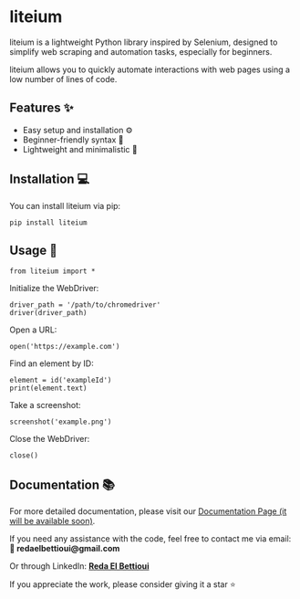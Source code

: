 <h1>liteium</h1>
<p>liteium is a lightweight Python library inspired by Selenium, designed to simplify web scraping and automation tasks, especially for beginners.</p>

<p>liteium allows you to quickly automate interactions with web pages using a low number of lines of code.</p>

<h2>Features ✨</h2>
<ul>
  <li>Easy setup and installation ⚙️</li>
  <li>Beginner-friendly syntax 📝</li>
  <li>Lightweight and minimalistic 🌟</li>
</ul>

<h2>Installation 💻</h2>
<p>You can install liteium via pip:</p>
<pre><code>pip install liteium</code></pre>

<h2>Usage 🚀</h2>

<pre><code>from liteium import *</code></pre>

<p>Initialize the WebDriver:</p>
<pre><code>driver_path = '/path/to/chromedriver'
driver(driver_path)</code></pre>

<p>Open a URL:</p>
<pre><code>open('https://example.com')</code></pre>

<p>Find an element by ID:</p>
<pre><code>element = id('exampleId')
print(element.text)
</code></pre>

<p>Take a screenshot:</p>
<pre><code>screenshot('example.png')</code></pre>

<p>Close the WebDriver:</p>
<pre><code>close()</code></pre>

<h2>Documentation 📚</h2>
<p>For more detailed documentation, please visit our <a href="#">Documentation Page (it will be available soon)</a>.</p>

<p>If you need any assistance with the code, feel free to contact me via email: <strong>📧 redaelbettioui@gmail.com</strong></p>
<p>Or through LinkedIn: <strong><a href="https://www.linkedin.com/in/reda-el-bettioui/">Reda El Bettioui</a></strong></p>

<p>If you appreciate the work, please consider giving it a star ⭐</p>